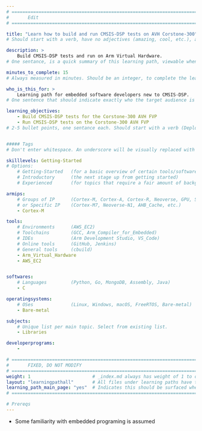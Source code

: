 ```yaml
---
# ================================================================================
#       Edit
# ================================================================================

title: "Learn how to build and run CMSIS-DSP tests on AVH Corstone-300"
# Should start with a verb, have no adjectives (amazing, cool, etc.), and be as concise as possible.

description: >
    Build CMSIS-DSP tests and run on Arm Virtual Hardware.
# One sentance, is a quick summary of this learning path, viewable when searching through all learning paths. 

minutes_to_complete: 15
# Always measured in minutes. Should be an integer, to complete the learning path (not just read it).

who_is_this_for: >
    Learning path for embedded software developers new to CMSIS-DSP.
# One sentence that should indicate exactly who the target audience is (developers in X industries using Y tools/software for Z use-case).

learning_objectives: 
    - Build CMSIS-DSP tests for the Corstone-300 AVH FVP
    - Run CMSIS-DSP tests on the Corstone-300 AVH FVP
# 2-5 bullet points, one sentance each. Should start with a verb (Deploy, Measure) and indicate the value of the objective if possible.


##### Tags
# Don't enter whitespace. An underscore will be visually replaced with whitespace.

skilllevels: Getting-Started
# Options:
    # Getting-Started   (for a basic overview of certain tools/softwares/topics)
    # Introductory      (the next stage up from getting started)
    # Experienced       (for topics that require a fair amount of background knowledge in tools/softwares/topics to complete)

armips:
    # Groups of IP      (Cortex-M, Cortex-A, Cortex-R, Neoverse, GPU, System IP, etc.)
    # or Specific IP    (Cortex-M7, Neoverse-N1, AHB_Cache, etc.)
    - Cortex-M

tools:
    # Environments      (AWS_EC2)
    # Toolchains        (GCC, Arm_Compiler_for_Embedded)
    # IDEs              (Arm Development Studio, VS_Code)
    # Online tools      (GitHub, Jenkins)
    # General tools     (cbuild)
    - Arm_Virtual_Hardware
    - AWS_EC2


softwares:
    # Languages         (Python, Go, MongoDB, Assembly, Java)
    - C

operatingsystems:
    # OSes              (Linux, Windows, macOS, FreeRTOS, Bare-metal)
    - Bare-metal

subjects:
    # Unique list per main topic. Select from existing list.
    - Libraries

developerprograms:
    - 

# ================================================================================
#       FIXED, DO NOT MODIFY
# ================================================================================
weight: 1                       # _index.md always has weight of 1 to order correctly
layout: "learningpathall"       # All files under learning paths have this same wrapper
learning_path_main_page: "yes"  # Indicates this should be surfaced when looking for related content. Only set for _index.md of learning path content.
# ================================================================================

# Prereqs
---
```

- Some familiarity with embedded programing is assumed
